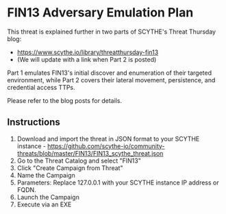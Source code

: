 # FIN13 Adversary Emulation Plan

This threat is explained further in two parts of SCYTHE's Threat Thursday blog:

* https://www.scythe.io/library/threatthursday-fin13
* (We will update with a link when Part 2 is posted)

Part 1 emulates FIN13's initial discover and enumeration of their targeted environment, while Part 2 covers their lateral movement, persistence, and credential access TTPs.

Please refer to the blog posts for details.

## Instructions

1. Download and import the threat in JSON format to your SCYTHE instance - https://github.com/scythe-io/community-threats/blob/master/FIN13/FIN13_scythe_threat.json 
2. Go to the Threat Catalog and select "FIN13"
3. Click "Create Campaign from Threat"
4. Name the Campaign
5. Parameters: Replace 127.0.0.1 with your SCYTHE instance IP address or FQDN.
4. Launch the Campaign
5. Execute via an EXE
